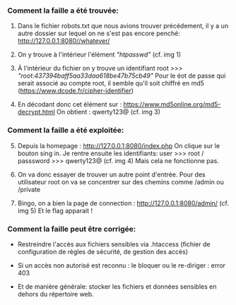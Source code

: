 ### Comment la faille a été trouvée:

1. Dans le fichier robots.txt que nous avions trouver précédement, il y a un autre dossier sur lequel on ne s'est pas encore penché: http://127.0.0.1:8080//whatever/

2. On y trouve à l'intérieur l'élément *"htpasswd"* (cf. img 1)

3. À l'intérieur du fichier on y trouve un identifiant root >>> *"root:437394baff5aa33daa618be47b75cb49"*
Pour le éot de passe qui serait associé au compte root, il semble qu'il soit chiffré en md5 (https://www.dcode.fr/cipher-identifier)

4. En décodant donc cet élément sur : https://www.md5online.org/md5-decrypt.html
On obtient : qwerty123@ (cf. img 3)

### Comment la faille a été exploitée:

5. Depuis la homepage : http://127.0.0.1:8080/index.php
On clique sur le bouton sing in.
Je rentre ensuite les identifiants: user >>> root / passsword >>> qwerty123@ (cf. img 4)
Mais cela ne fonctionne pas.

6. On va donc essayer de trouver un autre point d'entrée.
Pour des utilisateur root on va se concentrer sur des chemins comme /admin ou /private

7. Bingo, on a bien la page de connection : http://127.0.0.1:8080/admin/ (cf. img 5)
Et le flag apparait !

### Comment la faille peut être corrigée:

- Restreindre l'accès aux fichiers sensibles via .htaccess (fichier de configuration de règles de sécurité, de gestion des accès)

- Si un accès non autorisé est reconnu : le bloquer ou le re-diriger : error 403

- Et de manière générale: stocker les fichiers et données sensibles en dehors du répertoire web.